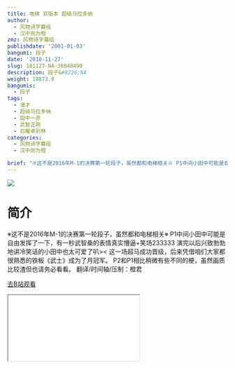 ```yaml
---
title: 电梯 双版本 超级马拉多纳
author:
  - 风物诗字幕组
  - 汉中则为橙
zmz: 风物诗字幕组
publishdate: '2001-01-03'
bangumi: 段子
date: '2018-11-27'
slug: 181127-NA-36848490
description: 段子&#8226;NA
weight: 18873.0
bangumis:
  - 段子
tags:
  - 漫才
  - 超级马拉多纳
  - 田中一彦
  - 武智正刚
  - 日曜卓别林
categories:
  - 风物诗字幕组
  - 汉中则为橙

brief: "※这不是2016年M-1的决赛第一轮段子，虽然都和电梯相关※ P1中间小田中可能是自由发挥了一下，有一秒武智桑的表情真实懵逼+笑场233333 演完以后兴致勃勃地讲冷笑话的小田中也太可爱了叭>< 这一场超马成功晋级，后来凭借咱们大家都很熟悉的铁板《武士》成为了月冠军。 P2和P1相比稍微有些不同的梗，虽然画质比较渣但也请务必看看。 翻译/时间轴/压制：橙君"
---
```

![](https://i.imgur.com/8z0eNKh.jpg)
# 简介  
※这不是2016年M-1的决赛第一轮段子，虽然都和电梯相关※
P1中间小田中可能是自由发挥了一下，有一秒武智桑的表情真实懵逼+笑场233333
演完以后兴致勃勃地讲冷笑话的小田中也太可爱了叭><
这一场超马成功晋级，后来凭借咱们大家都很熟悉的铁板《武士》成为了月冠军。
P2和P1相比稍微有些不同的梗，虽然画质比较渣但也请务必看看。
翻译/时间轴/压制：橙君  

[去B站观看](https://www.bilibili.com/video/av36848490/)
<div class ="resp-container"><iframe class="testiframe" src="//player.bilibili.com/player.html?aid=36848490"", scrolling="no", allowfullscreen="true" > </iframe></div> 
